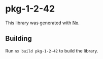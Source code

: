 # pkg-1-2-42

This library was generated with [Nx](https://nx.dev).

## Building

Run `nx build pkg-1-2-42` to build the library.
